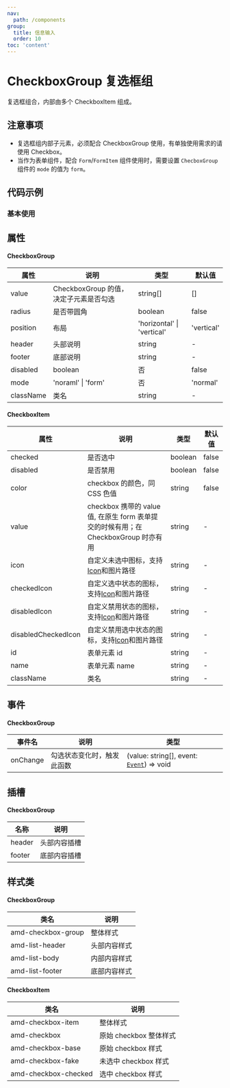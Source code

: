 ```yaml
---
nav:
  path: /components
group:
  title: 信息输入
  order: 10
toc: 'content'
---
```


# CheckboxGroup 复选框组
复选框组合，内部由多个 CheckboxItem 组成。

## 注意事项

- 复选框组内部子元素，必须配合 CheckboxGroup 使用，有单独使用需求的请使用 Checkbox。
- 当作为表单组件，配合 `Form`/`FormItem` 组件使用时，需要设置 `ChecboxGroup` 组件的 `mode` 的值为 `form`。

## 代码示例
### 基本使用
<code src='../../demo/pages/CheckboxGroup'></code>
## 属性
#### CheckboxGroup
| 属性 | 说明 | 类型 | 默认值 |
| -----|-----|-----|-----|
| value | CheckboxGroup 的值，决定子元素是否勾选 | string[] | [] |
| radius |  是否带圆角 | boolean | false |
| position | 布局 | 'horizontal' &verbar;  'vertical' | 'vertical' | 
| header |  头部说明 | string | - |
| footer |  底部说明 | string | - |
| disabled | boolean | 否 | false | 是否禁用 |
| mode | 'noraml' &verbar; 'form' | 否 | 'normal' | 配合From/FormItem组件使用时，需设置为 from |
| className | 类名| string | - |

#### CheckboxItem
| 属性 | 说明 | 类型 | 默认值 | 
| -----|-----|-----|----- |
| checked |  是否选中 | boolean | false | 
| disabled | 是否禁用 | boolean | false |
| color | checkbox 的颜色，同 CSS 色值 | string | false |
| value |  checkbox 携带的 value 值, 在原生 form 表单提交的时候有用；在 CheckboxGroup 时亦有用 | string | - |
| icon | 自定义未选中图标，支持[Icon](./icon#代码示例)和图片路径 | string | - |
| checkedIcon | 自定义选中状态的图标，支持[Icon](./icon#代码示例)和图片路径  | string | - |
| disabledIcon | 自定义禁用状态的图标，支持[Icon](./icon#代码示例)和图片路径 | string | - |
| disabledCheckedIcon | 自定义禁用选中状态的图标，支持[Icon](./icon#代码示例)和图片路径 | string | - |
| id |  表单元素 id | string | - |
| name | 表单元素 name | string | - | 
| className | 类名| string | - |


## 事件
#### CheckboxGroup

| 事件名 | 说明 | 类型 |
| -----|-----|-----|
| onChange | 勾选状态变化时，触发此函数 |(value: string[], event:  [`Event`](https://opendocs.alipay.com/mini/framework/event-object)) => void|

## 插槽
#### CheckboxGroup

| 名称 | 说明 |
| ----|----|
| header | 头部内容插槽 |
| footer | 底部内容插槽 |

## 样式类 
#### CheckboxGroup

| 类名 | 说明 |
| -----|-----|
| amd-checkbox-group |整体样式|
| amd-list-header | 头部内容样式 |
| amd-list-body | 内部内容样式 |
| amd-list-footer |底部内容样式|

#### CheckboxItem

| 类名 | 说明 |
| -----|-----|
| amd-checkbox-item | 整体样式 |
| amd-checkbox | 原始 checkbox 整体样式 |
| amd-checkbox-base | 原始 checkbox 样式 |
| amd-checkbox-fake | 未选中 checkbox 样式 |
| amd-checkbox-checked | 选中 checkbox 样式 |
